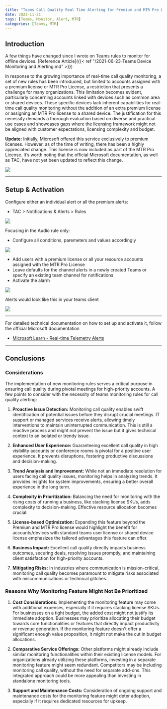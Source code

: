 ```yaml
---
title: "Teams Call Quality Real Time Alerting for Premium and MTR Pro Licenses"
date: 2023-11-21
tags: [Teams, Monitor, Alert, MTR]
categories: [Teams, MTR]
---
```


## Introduction

A few things have changed since I wrote on Teams rules to monitor for offline devices. [Reference Article]({{< ref "/2021-06-23-Teams Device Monitoring and Alerting.md" >}})

In response to the growing importance of real-time call quality monitoring, a set of new rules has been introduced, but limited to accounts assigned with a premium license or MTR Pro License, a restriction that presents a challenge for many organizations. This limitation becomes evident, particularly concerning accounts linked with devices such as common area or shared devices. These specific devices lack inherent capabilities for real-time call quality monitoring without the addition of an extra premium license or assigning an MTR Pro license to a shared device. The justification for this necessity demands a thorough evaluation based on diverse and practical use cases and showcases gaps where the licensing framework might not be aligned with customer expectations, licensing complexity and budget.

**Update:** Initially, Microsoft offered this service exclusively to premium licenses. However, as of the time of writing, there has been a highly appreciated change. This license is now included as part of the MTR Pro License. It’s worth noting that the official Microsoft documentation, as well as TAC, have not yet been updated to reflect this change.

![](images/TAC_AlertRules_03.png)

---
## Setup & Activation

Configure either an individual alert or all the premium alerts:

- TAC > Notifications & Alerts > Rules

![](images/TAC_AlertRules_01.png)


Focusing in the Audio rule only:

- Configure all conditions, paremeters and values accordingly


![](images/TAC_AlertRules_02.png)
 

- Add users with a premium license or all your resource accounts assigned with the MTR Pro License
- Leave defaults for the channel alerts in a newly created Teams or specify an existing team channel for notifications
- Activate the alarm


![](images/TAC_AlertRules_04.png)


Alerts would look like this in your teams client

![](images/TAC_AlertRules_05.png)

---
For detailed technical documentation on how to set up and activate it, follow the official Microsoft documentation

- [Microsoft Learn - Real-time Telemetry Alerts](https://learn.microsoft.com/en-us/microsoftteams/alerts/teams-admin-alerts)

---

## Conclusions

### Considerations

The implementation of new monitoring rules serves a critical purpose in ensuring call quality during pivotal meetings for high-priority accounts. A few points to consider with the necessity of teams monitoring rules for call quality alerting:

1. **Proactive Issue Detection:** Monitoring call quality enables swift identification of potential issues before they disrupt crucial meetings. IT support or managed services receive alerts, allowing timely interventions to maintain uninterrupted communication. This is still a reactive process and might not prevent the issue but it gives technical context to an isolated or trendy issue.

2. **Enhanced User Experience:** Guaranteeing excellent call quality in high visibility accounts or conference rooms is pivotal for a positive user experience. It prevents disruptions, fostering productive discussions and decision-making.

3. **Trend Analysis and Improvement:** While not an immediate resolution for users facing call quality issues, monitoring helps in analyzing trends. It provides insights for system improvements, ensuring a better overall experience in the long term.

4. **Complexity in Prioritization:** Balancing the need for monitoring with the rising costs of running a business, like stacking license SKUs, adds complexity to decision-making. Effective resource allocation becomes crucial.

5. **License-based Optimization:** Expanding this feature beyond the Premium and MTR Pro license would highlight the benefit for accounts/devices with standard teams user license or shared device license emphasizes the tailored advantages this feature can offer.

6. **Business Impact:** Excellent call quality directly impacts business outcomes, securing deals, resolving issues promptly, and maintaining client satisfaction for high-priority accounts.

7. **Mitigating Risks:** In industries where communication is mission-critical, monitoring call quality becomes paramount to mitigate risks associated with miscommunications or technical glitches.


### Reasons Why Monitoring Feature Might Not Be Prioritized

1. **Cost Considerations:** Implementing the monitoring feature may come with additional expenses, especially if it requires stacking license SKUs. For businesses on a tight budget, the added cost might not justify its immediate adoption. Businesses may prioritize allocating their budget towards core functionalities or features that directly impact productivity or revenue generation. If the monitoring feature doesn't offer a significant enough value proposition, it might not make the cut in budget allocations.

2. **Comparative Service Offerings:** Other platforms might already include similar monitoring functionalities within their existing license models. For organizations already utilizing these platforms, investing in a separate monitoring feature might seem redundant. Competitors may be including monitoring call quality, without the need for separate add-ons. This integrated approach could be more appealing than investing in standalone monitoring tools.

4. **Support and Maintenance Costs:** Consideration of ongoing support and maintenance costs for the monitoring feature might deter adoption, especially if it requires dedicated resources for upkeep.


